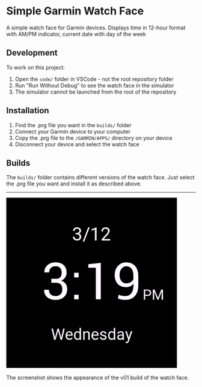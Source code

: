 # Simple Garmin Watch Face

A simple watch face for Garmin devices. Displays time in 12-hour format with AM/PM indicator, current date with day of the week

## Development
To work on this project:
1. Open the `code/` folder in VSCode - not the root repository folder
2. Run "Run Without Debug" to see the watch face in the simulator
3. The simulator cannot be launched from the root of the repository

## Installation
1. Find the .prg file you want in the `builds/` folder
2. Connect your Garmin device to your computer
3. Copy the .prg file to the `/GARMIN/APPS/` directory on your device
4. Disconnect your device and select the watch face

## Builds
The `builds/` folder contains different versions of the watch face. Just select the .prg file you want and install it as described above.

___
![The display](ss.png)

The screenshot shows the appearance of the v01 build of the watch face.